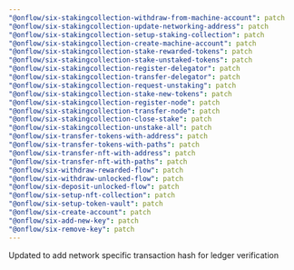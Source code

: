 ```yaml
---
"@onflow/six-stakingcollection-withdraw-from-machine-account": patch
"@onflow/six-stakingcollection-update-networking-address": patch
"@onflow/six-stakingcollection-setup-staking-collection": patch
"@onflow/six-stakingcollection-create-machine-account": patch
"@onflow/six-stakingcollection-stake-rewarded-tokens": patch
"@onflow/six-stakingcollection-stake-unstaked-tokens": patch
"@onflow/six-stakingcollection-register-delegator": patch
"@onflow/six-stakingcollection-transfer-delegator": patch
"@onflow/six-stakingcollection-request-unstaking": patch
"@onflow/six-stakingcollection-stake-new-tokens": patch
"@onflow/six-stakingcollection-register-node": patch
"@onflow/six-stakingcollection-transfer-node": patch
"@onflow/six-stakingcollection-close-stake": patch
"@onflow/six-stakingcollection-unstake-all": patch
"@onflow/six-transfer-tokens-with-address": patch
"@onflow/six-transfer-tokens-with-paths": patch
"@onflow/six-transfer-nft-with-address": patch
"@onflow/six-transfer-nft-with-paths": patch
"@onflow/six-withdraw-rewarded-flow": patch
"@onflow/six-withdraw-unlocked-flow": patch
"@onflow/six-deposit-unlocked-flow": patch
"@onflow/six-setup-nft-collection": patch
"@onflow/six-setup-token-vault": patch
"@onflow/six-create-account": patch
"@onflow/six-add-new-key": patch
"@onflow/six-remove-key": patch
---
```


Updated to add network specific transaction hash for ledger verification
